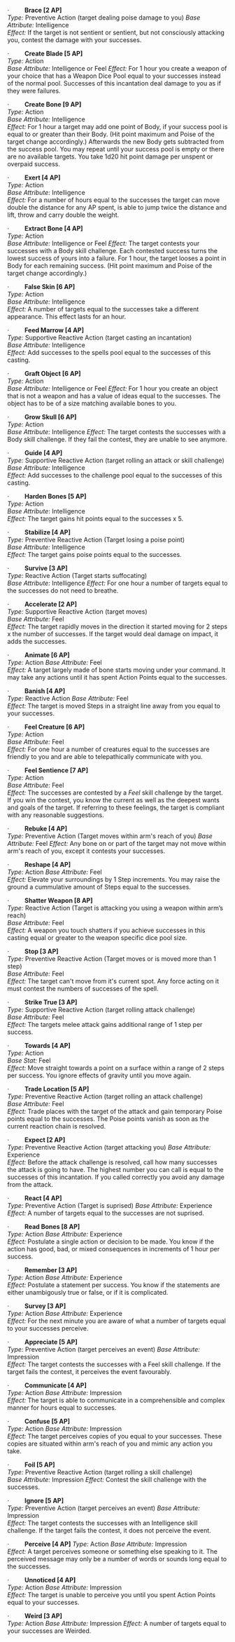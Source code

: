 ·         **Brace [2 AP]**  
_Type:_ Preventive Action (target dealing poise damage to you) 
_Base Attribute:_ Intelligence  
_Effect:_ If the target is not sentient or sentient, but not consciously attacking you, contest the damage with your successes.

·         **Create Blade [5 AP]**  
_Type:_ Action  
_Base Attribute:_ Intelligence or Feel
_Effect:_ For 1 hour you create a weapon of your choice that has a Weapon Dice Pool equal to your successes instead of the normal pool. Successes of this incantation deal damage to you as if they were failures.

·         **Create Bone [9 AP]**  
_Type:_ Action  
_Base Attribute:_ Intelligence  
_Effect:_ For 1 hour a target may add one point of Body, if your success pool is equal to or greater than their Body. (Hit point maximum and Poise of the target change accordingly.) Afterwards the new Body gets subtracted from the success pool. You may repeat until your success pool is empty or there are no available targets. You take 1d20 hit point damage per unspent or overpaid success.

·         **Exert [4 AP]**  
_Type:_ Action  
_Base Attribute:_ Intelligence  
_Effect:_ For a number of hours equal to the successes the target can move double the distance for any AP spent, is able to jump twice the distance and lift, throw and carry double the weight.

·         **Extract Bone [4 AP]**  
_Type:_ Action  
_Base Attribute:_ Intelligence or Feel
_Effect:_ The target contests your successes with a Body skill challenge. Each contested success turns the lowest success of yours into a failure. For 1 hour, the target looses a point in Body for each remaining success. (Hit point maximum and Poise of the target change accordingly.)

·         **False Skin [6 AP]**  
_Type:_ Action  
_Base Attribute:_ Intelligence  
_Effect:_ A number of targets equal to the successes take a different appearance. This effect lasts for an hour.

·         **Feed Marrow [4 AP]**  
_Type:_ Supportive Reactive Action (target casting an incantation)  
_Base Attribute:_ Intelligence  
_Effect:_ Add successes to the spells pool equal to the successes of this casting.

·         **Graft Object [6 AP]**  
_Type:_ Action  
_Base Attribute:_ Intelligence or Feel
_Effect:_ For 1 hour you create an object that is not a weapon and has a value of ideas equal to the successes. The object has to be of a size matching available bones to you.

·         **Grow Skull [6 AP]**  
_Type:_ Action  
_Base Attribute:_ Intelligence
_Effect:_ The target contests the successes with a Body skill challenge. If they fail the contest, they are unable to see anymore.

·         **Guide [4 AP]**  
_Type:_ Supportive Reactive Action (target rolling an attack or skill challenge)  
_Base Attribute:_ Intelligence  
_Effect:_ Add successes to the challenge pool equal to the successes of this casting.

·         **Harden Bones [5 AP]**  
_Type:_ Action  
_Base Attribute_: Intelligence  
_Effect:_ The target gains hit points equal to the successes x 5.

·         **Stabilize [4 AP]**  
_Type:_ Preventive Reactive Action (Target losing a poise point)  
_Base Attribute:_ Intelligence  
_Effect:_ The target gains poise points equal to the successes.

·         **Survive [3 AP]**  
_Type:_ Reactive Action (Target starts suffocating)  
_Base Attribute:_ Intelligence
_Effect:_ For one hour a number of targets equal to the successes do not need to breathe.

·         **Accelerate [2 AP]**  
_Type:_ Supportive Reactive Action (target moves)  
_Base Attribute:_ Feel  
_Effect:_ The target rapidly moves in the direction it started moving for 2 steps x the number of successes. If the target would deal damage on impact, it adds the successes.

·         **Animate [6 AP]**  
_Type:_ Action
_Base Attribute:_ Feel  
_Effect:_ A target largely made of bone starts moving under your command. It may take any actions until it has spent Action Points equal to the successes.

·         **Banish [4 AP]**  
_Type:_ Reactive Action 
_Base Attribute:_ Feel  
_Effect:_ The target is moved Steps in a straight line away from you equal to your successes.

·         **Feel Creature [6 AP]**  
_Type:_ Action  
_Base Attribute:_ Feel  
_Effect:_ For one hour a number of creatures equal to the successes are friendly to you and are able to telepathically communicate with you.

·         **Feel Sentience [7 AP]**  
_Type:_ Action  
_Base Attribute:_ Feel  
_Effect:_ The successes are contested by a _Feel_ skill challenge by the target. If you win the contest, you know the current as well as the deepest wants and goals of the target. If referring to these feelings, the target is compliant with any reasonable suggestions.

·         **Rebuke [4 AP]**  
_Type:_ Preventive Action (Target moves within arm's reach of you)
_Base Attribute:_ Feel
_Effect:_ Any bone on or part of the target may not move within arm's reach of you, except it contests your successes.

·         **Reshape [4 AP]**  
_Type:_ Action
_Base Attribute:_ Feel  
_Effect:_ Elevate your surroundings by 1 Step increments. You may raise the ground a cummulative amount of Steps equal to the successes.

·         **Shatter Weapon [8 AP]**  
_Type:_ Reactive Action (Target is attacking you using a weapon within arm’s reach)  
_Base Attribute:_ Feel  
_Effect:_ A weapon you touch shatters if you achieve successes in this casting equal or greater to the weapon specific dice pool size.

·         **Stop [3 AP]**  
_Type:_ Preventive Reactive Action (Target moves or is moved more than 1 step)  
_Base Attribute:_ Feel  
_Effect:_ The target can't move from it's current spot. Any force acting on it must contest the numbers of successes of the spell.

·         **Strike True [3 AP]**  
_Type:_ Supportive Reactive Action (target rolling attack challenge)  
_Base Attribute:_ Feel  
_Effect:_ The targets melee attack gains additional range of 1 step per success.

·         **Towards [4 AP]**  
_Type:_ Action  
_Base Stat:_ Feel  
_Effect:_ Move straight towards a point on a surface within a range of 2 steps per success. You ignore effects of gravity until you move again.

·         **Trade Location [5 AP]**  
_Type:_ Preventive Reactive Action (target rolling an attack challenge)  
_Base Attribute:_ Feel  
_Effect:_ Trade places with the target of the attack and gain temporary Poise points equal to the successes. The Poise points vanish as soon as the current reaction chain is resolved.

·         **Expect [2 AP]**  
_Type:_ Preventive Reactive Action (target attacking you)
_Base Attribute:_ Experience  
_Effect:_ Before the attack challenge is resolved, call how many successes the attack is going to have. The highest number you can call is equal to the successes of this incantation. If you called correctly you avoid any damage from the attack.

·         **React [4 AP]**  
_Type:_ Preventive Action (Target is suprised)
_Base Attribute:_ Experience  
_Effect:_ A number of targets equal to the successes are not suprised.

·         **Read Bones [8 AP]**  
_Type:_ Action
_Base Attribute:_ Experience  
_Effect:_ Postulate a single action or decision to be made. You know if the action has good, bad, or mixed consequences in increments of 1 hour per success.

·         **Remember [3 AP]**  
_Type:_ Action
_Base Attribute:_ Experience  
_Effect:_ Postulate a statement per success. You know if the statements are either unambigously true or false, or if it is complicated.

·         **Survey [3 AP]**  
_Type:_ Action
_Base Attribute:_ Experience  
_Effect:_ For the next minute you are aware of what a number of targets equal to your successes perceive.

·         **Appreciate [5 AP]**  
_Type:_ Preventive Action (target perceives an event)
_Base Attribute:_ Impression  
_Effect:_ The target contests the successes with a Feel skill challenge. If the target fails the contest, it perceives the event favourably.

·         **Communicate [4 AP]**  
_Type:_ Action
_Base Attribute:_ Impression  
_Effect:_ The target is able to communicate in a comprehensible and complex manner for hours equal to successes.

·         **Confuse [5 AP]**  
_Type:_ Action
_Base Attribute:_ Impression  
_Effect:_ The target perceives copies of you equal to your successes. These copies are situated within arm's reach of you and mimic any action you take.

·         **Foil [5 AP]**  
_Type:_ Preventive Reactive Action (target rolling a skill challenge)  
_Base Attribute:_ Impression
_Effect:_ Contest the skill challenge with the successes.

·         **Ignore [5 AP]**  
_Type:_ Preventive Action (target perceives an event)
_Base Attribute:_ Impression  
_Effect:_ The target contests the successes with an Intelligence skill challenge. If the target fails the contest, it does not perceive the event.

·         **Perceive [4 AP]**
_Type:_ Action
_Base Attribute:_ Impression  
_Effect:_ A target perceives someone or something else speaking to it. The perceived message may only be a number of words or sounds long equal to the successes.

·         **Unnoticed [4 AP]**  
_Type:_ Action
_Base Attribute:_ Impression  
_Effect:_ The target is unable to perceive you until you spent Action Points equal to your successes.

·         **Weird [3 AP]**  
_Type:_ Action
_Base Attribute:_ Impression
_Effect:_ A number of targets equal to your successes are Weirded.